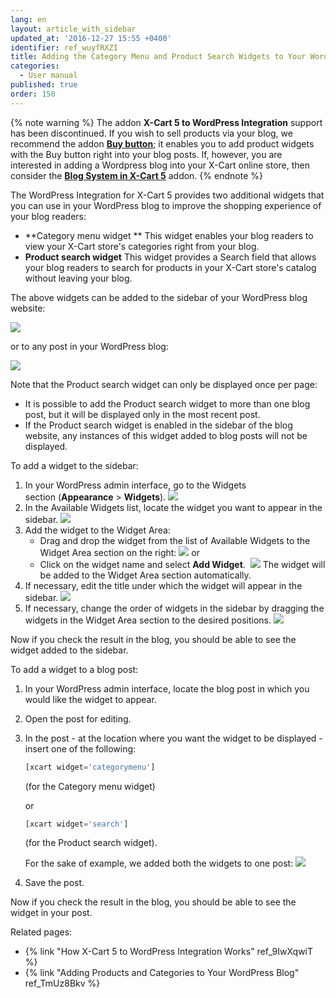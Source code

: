 ```yaml
---
lang: en
layout: article_with_sidebar
updated_at: '2016-12-27 15:55 +0400'
identifier: ref_wuyfRXZI
title: Adding the Category Menu and Product Search Widgets to Your WordPress blog
categories:
  - User manual
published: true
order: 150
---
```

{% note warning %} 
The addon **X-Cart 5 to WordPress Integration** support has been discontinued. If you wish to sell products via your blog, we recommend the addon **[Buy button](https://market.x-cart.com/addons/buy-button.html "X-Cart 5 to WordPress Integration")**; it enables you to add product widgets with the Buy button right into your blog posts. If, however, you are interested in adding a Wordpress blog into your X-Cart online store, then consider the **[Blog System in X-Cart 5](https://market.x-cart.com/addons/blog-system-in-xcart-5.html "X-Cart 5 to WordPress Integration")** addon. 
{% endnote %}

The WordPress Integration for X-Cart 5 provides two additional widgets that you can use in your WordPress blog to improve the shopping experience of your blog readers:

*   **Category menu widget **
    This widget enables your blog readers to view your X-Cart store's categories right from your blog.
*   **Product search widget**
    This widget provides a Search field that allows your blog readers to search for products in your X-Cart store's catalog without leaving your blog. 

The above widgets can be added to the sidebar of your WordPress blog website:

![]({{site.baseurl}}/attachments/8750680/8719425.png)

or to any post in your WordPress blog:

![]({{site.baseurl}}/attachments/8750680/8719426.png)

Note that the Product search widget can only be displayed once per page:

*   It is possible to add the Product search widget to more than one blog post, but it will be displayed only in the most recent post.
*   If the Product search widget is enabled in the sidebar of the blog website, any instances of this widget added to blog posts will not be displayed.

To add a widget to the sidebar:

1.  In your WordPress admin interface, go to the Widgets section (**Appearance** > **Widgets**).
    ![]({{site.baseurl}}/attachments/8750680/8719419.png)
2.  In the Available Widgets list, locate the widget you want to appear in the sidebar.
    ![]({{site.baseurl}}/attachments/8750680/8719422.png)
3.  Add the widget to the Widget Area:
    *   Drag and drop the widget from the list of Available Widgets to the Widget Area section on the right:
        ![]({{site.baseurl}}/attachments/8750680/8719418.png)
        or
    *   Click on the widget name and select **Add Widget**. 
        ![]({{site.baseurl}}/attachments/8750680/8719416.png)
        The widget will be added to the Widget Area section automatically.
4.  If necessary, edit the title under which the widget will appear in the sidebar.
    ![]({{site.baseurl}}/attachments/8750680/8719423.png)
5.  If necessary, change the order of widgets in the sidebar by dragging the widgets in the Widget Area section to the desired positions.
    ![]({{site.baseurl}}/attachments/8750680/8719424.png)

Now if you check the result in the blog, you should be able to see the widget added to the sidebar.

To add a widget to a blog post:

1.  In your WordPress admin interface, locate the blog post in which you would like the widget to appear.
2.  Open the post for editing.
3.  In the post - at the location where you want the widget to be displayed - insert one of the following:

    ```php
    [xcart widget='categorymenu']
    ```

    (for the Category menu widget)

    or

    ```php
    [xcart widget='search']
    ```

    (for the Product search widget).

    For the sake of example, we added both the widgets to one post:
    ![]({{site.baseurl}}/attachments/8750680/8719427.png)

4.  Save the post.

Now if you check the result in the blog, you should be able to see the widget in your post.

Related pages:

*   {% link "How X-Cart 5 to WordPress Integration Works" ref_9IwXqwiT %}
*   {% link "Adding Products and Categories to Your WordPress Blog" ref_TmUz8Bkv %}
